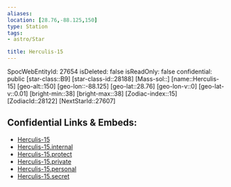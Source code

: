 ```yaml
---
aliases: 
location: [28.76,-88.125,150]
type: Station
tags:
- astro/Star

title: Herculis-15
---
```

SpocWebEntityId: 27654
isDeleted: false
isReadOnly: false
confidential: public
[star-class::B9]
[star-class-id::28188]
[Mass-sol::]
[name::Herculis-15]
[geo-alt::150]
[geo-lon::-88.125]
[geo-lat::28.76]
[geo-lon-v::0]
[geo-lat-v::0.01]
[bright-min::38]
[bright-max::38]
[Zodiac-index::15]
[ZodiacId::28122]
[NextStarId::27607]



## Confidential Links & Embeds: 
- [Herculis-15](../../../_public/astro/Star/Herculis-15.md) 
- [Herculis-15.internal](../../../_internal/astro/Star/Herculis-15.internal.md) 
- [Herculis-15.protect](../../../_protect/astro/Star/Herculis-15.protect.md) 
- [Herculis-15.private](../../../_private/astro/Star/Herculis-15.private.md) 
- [Herculis-15.personal](../../../_personal/astro/Star/Herculis-15.personal.md) 
- [Herculis-15.secret](../../../_secret/astro/Star/Herculis-15.secret.md)

